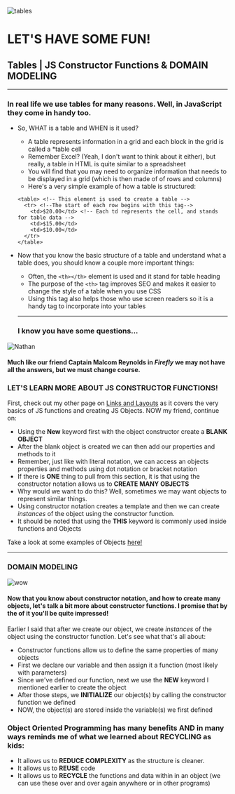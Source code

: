 ![tables](https://media.giphy.com/media/vXCnjyyQTzAFG/giphy.gif)
# LET'S HAVE SOME FUN! 
## Tables | JS Constructor Functions & DOMAIN MODELING
-------------------------

### In real life we use tables for many reasons. Well, in JavaScript they come in handy too. 
* So, WHAT is a table and WHEN is it used?
  * A table represents information in a grid and each block in the grid is called a *table cell
  * Remember Excel? (Yeah, I don't want to think about it either), but really, a table in HTML is quite similar to a spreadsheet
  * You will find that you may need to organize information that needs to be displayed in a grid (which is then made of of rows and columns)
  * Here's a very simple example of how a table is structured:

  ```
  <table> <!-- This element is used to create a table -->
    <tr> <!--The start of each row begins with this tag-->
      <td>$20.00</td> <!-- Each td represents the cell, and stands for table data -->
      <td>$15.00</td>
      <td>$10.00</td>
    </tr>
  </table>
  ```
* Now that you know the basic structure of a table and understand what a table does, you should know a couple more important things:
  * Often, the `<th></th>` element is used and it stand for table heading 
  * The purpose of the `<th>` tag improves SEO and makes it easier to change the style of a table when you use CSS
  * Using this tag also helps those who use screen readers so it is a handy tag to incorporate into your tables 

  --------------------
  ### I know you have some questions...
 ![Nathan](https://media.giphy.com/media/UvwI1X7XkbXq0/giphy.gif)
 #### Much like our friend Captain Malcom Reynolds in *Firefly* we may not have all the answers, but we must change course. 
 ### LET'S LEARN MORE ABOUT JS CONSTRUCTOR FUNCTIONS!

 First, check out my other page on [Links and Layouts](https://rivad2.github.io/reading-notes/201/class-04.html) as it covers the very basics of JS functions and creating JS Objects. NOW my friend, continue on:

 * Using the **New** keyword first with the object constructor create a **BLANK  OBJECT**
 * After the blank object is created we can then add our properties and methods to it
 * Remember, just like with literal notation, we can access an objects properties and methods using dot notation or bracket notation
 * If there is **ONE** thing to pull from this section, it is that using the constructor notation allows us to **CREATE MANY OBJECTS**
 * Why would we want to do this? Well, sometimes we may want objects to represent similar things. 
 * Using constructor notation creates a template and then we can create *instances* of the object using the constructor function. 
 * It should be noted that using the **THIS** keyword is commonly used inside functions and Objects

 Take a look at some examples of Objects [here!](https://developer.mozilla.org/en-US/docs/Web/JavaScript/Guide/Working_with_Objects)

---------------------------------
 ### DOMAIN MODELING 
 ![wow](https://media.giphy.com/media/Wyt6sLEjKjaFjzybth/giphy.gif)
 #### Now that you know about constructor notation, and how to create many objects, let's talk a bit more about constructor functions. I promise that by the of it you'll be quite impressed!

 Earlier I said that after we create our object, we create *instances* of the object using the constructor function. Let's see what that's all about:

 * Constructor functions allow us to define the same  properties of many objects
 * First we declare our variable and then assign it a function (most likely with parameters)
 * Since we've defined our function, next we use the **NEW** keyword I mentioned earlier to create the object
 * After those steps, we **INITIALIZE** our object(s) by calling the constructor function we defined
 * NOW, the object(s) are stored inside the variable(s) we first defined

 ### Object Oriented Programming has many benefits AND in many ways reminds me of what we learned about RECYCLING as kids:

 * It allows us to **REDUCE COMPLEXITY** as the structure is cleaner. 
 * It allows us to **REUSE** code 
 * It allows us to **RECYCLE** the functions and data within in an object (we can use these over and over again anywhere or in other programs)



 


  